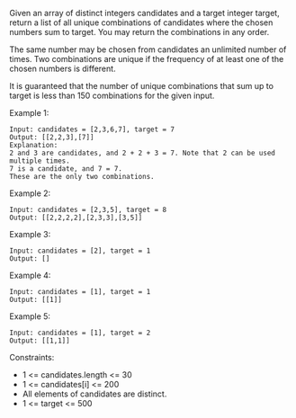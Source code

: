 Given an array of distinct integers candidates and a target integer target, return a list of all unique combinations of candidates where the chosen numbers sum to target. You may return the combinations in any order.

The same number may be chosen from candidates an unlimited number of times. Two combinations are unique if the frequency of at least one of the chosen numbers is different.

It is guaranteed that the number of unique combinations that sum up to target is less than 150 combinations for the given input.

 

Example 1:
```
Input: candidates = [2,3,6,7], target = 7
Output: [[2,2,3],[7]]
Explanation:
2 and 3 are candidates, and 2 + 2 + 3 = 7. Note that 2 can be used multiple times.
7 is a candidate, and 7 = 7.
These are the only two combinations.
```

Example 2:
```
Input: candidates = [2,3,5], target = 8
Output: [[2,2,2,2],[2,3,3],[3,5]]
```

Example 3:
```
Input: candidates = [2], target = 1
Output: []
```

Example 4:
```
Input: candidates = [1], target = 1
Output: [[1]]
```

Example 5:
```
Input: candidates = [1], target = 2
Output: [[1,1]]
```

Constraints:

- 1 <= candidates.length <= 30
- 1 <= candidates[i] <= 200
- All elements of candidates are distinct.
- 1 <= target <= 500